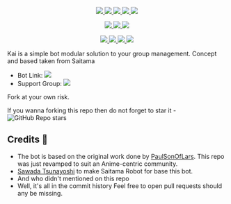 <p align="center">
<a href="https://github.com/ChisakiKai/Kai" alt="GitHub commit activity"> <img src="https://img.shields.io/github/commit-activity/m/chisakikai/chisakikai" /> </a>
<a href="https://github.com/ChisakiKai/Kai/graphs/contributors" alt="GitHub contributors"> <img src="https://img.shields.io/github/contributors/chisakikai/chisakikai?style=flat&logo=github" /> </a>
<a href="https://github.com/ChisakiKai/Kai/network/members" alt="GitHub forks"> <img src="https://img.shields.io/github/forks/ChisakiKai/ChisakiKai?label=Forks&logo=github" /> </a>
<a href="https://github.com/ChisakiKai/Kai" alt="GitHub closed pull requests"> <img src="https://img.shields.io/github/issues-pr-closed-raw/chisakikai/chisakikai?color=success" /> </a>
<a href="https://github.com/ChisakiKai/Kai" alt="GitHub issues"> <img src="https://img.shields.io/github/issues-raw/chisakikai/chisakikai?style=flat&logo=github&color=yellow" /> </a>
</p>
<p align="center">
<a href="https://www.python.org/" alt="made-with-python"> <img src="https://img.shields.io/badge/Made%20with-Python-1f425f.svg?style=flat&logo=python&color=blue" /> </a>
<a href="https://github.com/ChisakiKai/kai" alt="Docker!"> <img src="https://aleen42.github.io/badges/src/docker.svg" /> </a>
<a href="https://github.com/ChisakiKai/Kai" alt="GitHub repo size"> <img src="https://img.shields.io/github/repo-size/chisakikai/chisakikai" /> </a>
</p>
<p align="center">
<a href="https://t.me/ZeroBotSupport" alt="Telegram!"> <img src="https://aleen42.github.io/badges/src/telegram.svg" /> </a>
<a href="" alt="ChisakiKai"> <img src="https://img.shields.io/badge/Built%20by-Kai-blue" /> </a>
<a href="https://github.com/ChisakiKai/Kai/graphs/commit-activity" alt="Maintenance"> <img src="https://img.shields.io/badge/Maintained%3F-yes-green.svg" /> </a>
<a href="https://makeapullrequest.com" alt="PRs Welcome"> <img src="https://img.shields.io/badge/PRs-welcome-brightgreen.svg?style=flat-square" /> </a>
</p>

Kai is a simple bot modular solution to your group management. Concept and based taken from Saitama 


* Bot Link:  <a href="https://t.me/KaiiBot" alt="Kai Roboto"> <img src="https://img.shields.io/badge/%F0%9F%A4%96%20-Kai-blue" /> </a>
* Support Group: <a  href="https://t.me/ZeroBotSupport" alt="Zero Union"> <img  src="https://img.shields.io/badge/%F0%9F%92%A1-Zero%20Bot%20Support-9cf" /> </a>

Fork at your own risk.

If you wanna forking this repo then do not forget to star it - <img alt="GitHub Repo stars" src="https://img.shields.io/github/stars/chisakikai/kaiirobot?color=white&label=%F0%9F%8C%9F%20star">

## Credits 📍
* The bot is based on the original work done by [PaulSonOfLars](https://github.com/PaulSonOfLars). This repo was just revamped to suit an Anime-centric community.
* [Sawada Tsunayoshi](https://github.com/TsunayoshiSawada) to make Saitama Robot for base this bot.
* And who didn't mentioned on this repo
* Well, it's all in the commit history 
Feel free to open pull requests should any be missing.
